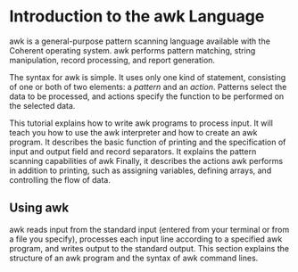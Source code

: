 # Introduction to the awk Language

awk is a general-purpose pattern scanning language available with the Coherent operating system. awk performs pattern matching, string manipulation, record processing, and report generation. 

The syntax for awk is simple. It uses only one kind of statement, consisting of one or  both of two elements: a *pattern* and an *action*. Patterns select the data to be processed, and actions specify the function to be performed on the selected data.

This tutorial explains how to write awk programs to process input. It will teach you how to use the awk interpreter and how to create an awk program. It describes the basic function of printing and the specification of input and output field and record separators. It explains the pattern scanning capabilities of awk Finally, it describes the actions awk performs in addition to printing, such as assigning variables, defining arrays, and controlling the flow of data.

## Using awk

awk reads input from the standard input (entered from your terminal or from a file you specify), processes each input line according to a specified awk program, and writes output to the standard output. This section explains the structure of an awk program and the syntax of awk command lines. 
